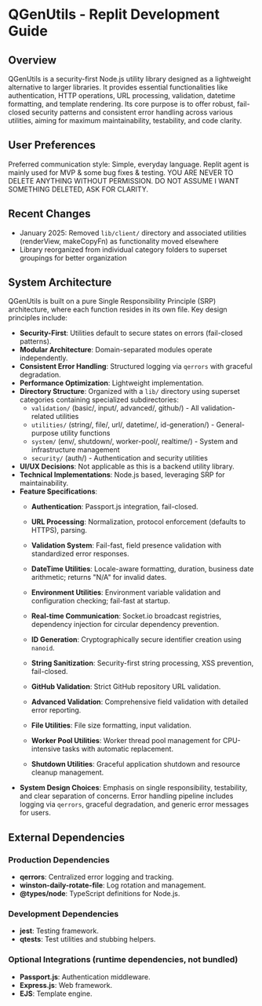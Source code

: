 # QGenUtils - Replit Development Guide

## Overview
QGenUtils is a security-first Node.js utility library designed as a lightweight alternative to larger libraries. It provides essential functionalities like authentication, HTTP operations, URL processing, validation, datetime formatting, and template rendering. Its core purpose is to offer robust, fail-closed security patterns and consistent error handling across various utilities, aiming for maximum maintainability, testability, and code clarity.

## User Preferences
Preferred communication style: Simple, everyday language.
Replit agent is mainly used for MVP & some bug fixes & testing.
YOU ARE NEVER TO DELETE ANYTHING WITHOUT PERMISSION. DO NOT ASSUME I WANT SOMETHING DELETED, ASK FOR CLARITY.

## Recent Changes
- January 2025: Removed `lib/client/` directory and associated utilities (renderView, makeCopyFn) as functionality moved elsewhere
- Library reorganized from individual category folders to superset groupings for better organization

## System Architecture
QGenUtils is built on a pure Single Responsibility Principle (SRP) architecture, where each function resides in its own file. Key design principles include:
- **Security-First**: Utilities default to secure states on errors (fail-closed patterns).
- **Modular Architecture**: Domain-separated modules operate independently.
- **Consistent Error Handling**: Structured logging via `qerrors` with graceful degradation.
- **Performance Optimization**: Lightweight implementation.
- **Directory Structure**: Organized with a `lib/` directory using superset categories containing specialized subdirectories:
  - `validation/` (basic/, input/, advanced/, github/) - All validation-related utilities
  - `utilities/` (string/, file/, url/, datetime/, id-generation/) - General-purpose utility functions
  - `system/` (env/, shutdown/, worker-pool/, realtime/) - System and infrastructure management
  - `security/` (auth/) - Authentication and security utilities
- **UI/UX Decisions**: Not applicable as this is a backend utility library.
- **Technical Implementations**: Node.js based, leveraging SRP for maintainability.
- **Feature Specifications**:
    - **Authentication**: Passport.js integration, fail-closed.

    - **URL Processing**: Normalization, protocol enforcement (defaults to HTTPS), parsing.
    - **Validation System**: Fail-fast, field presence validation with standardized error responses.
    - **DateTime Utilities**: Locale-aware formatting, duration, business date arithmetic; returns "N/A" for invalid dates.
    - **Environment Utilities**: Environment variable validation and configuration checking; fail-fast at startup.
    - **Real-time Communication**: Socket.io broadcast registries, dependency injection for circular dependency prevention.

    - **ID Generation**: Cryptographically secure identifier creation using `nanoid`.
    - **String Sanitization**: Security-first string processing, XSS prevention, fail-closed.
    - **GitHub Validation**: Strict GitHub repository URL validation.
    - **Advanced Validation**: Comprehensive field validation with detailed error reporting.
    - **File Utilities**: File size formatting, input validation.
    - **Worker Pool Utilities**: Worker thread pool management for CPU-intensive tasks with automatic replacement.
    - **Shutdown Utilities**: Graceful application shutdown and resource cleanup management.
- **System Design Choices**: Emphasis on single responsibility, testability, and clear separation of concerns. Error handling pipeline includes logging via `qerrors`, graceful degradation, and generic error messages for users.

## External Dependencies

### Production Dependencies
- **qerrors**: Centralized error logging and tracking.
- **winston-daily-rotate-file**: Log rotation and management.
- **@types/node**: TypeScript definitions for Node.js.

### Development Dependencies
- **jest**: Testing framework.
- **qtests**: Test utilities and stubbing helpers.

### Optional Integrations (runtime dependencies, not bundled)
- **Passport.js**: Authentication middleware.
- **Express.js**: Web framework.
- **EJS**: Template engine.
